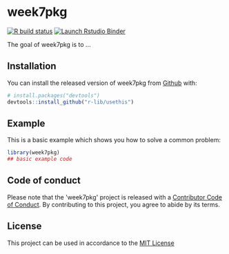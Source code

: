 
# week7pkg

<!-- badges: start -->
[![R build status](https://github.com/ALotOfData/DATA-598-WI20-week-7/workflows/R-CMD-check/badge.svg)](https://github.com/ALotOfData/DATA-598-WI20-week-7/actions)
[![Launch Rstudio Binder](http://mybinder.org/badge_logo.svg)](https://mybinder.org/v2/gh/ALotOfData/DATA-598-WI20-week-7/master?urlpath=rstudio)
<!-- badges: end -->

The goal of week7pkg is to ...

## Installation

You can install the released version of week7pkg from [Github](https://github.com/ALotOfData/DATA-598-WI20-week-7) with:

``` r
# install.packages("devtools")
devtools::install_github("r-lib/usethis")
```

## Example

This is a basic example which shows you how to solve a common problem:

``` r
library(week7pkg)
## basic example code
```

## Code of conduct

Please note that the 'week7pkg' project is released with a
[Contributor Code of Conduct](CODE_OF_CONDUCT.md).
By contributing to this project, you agree to abide by its terms.

## License

This project can be used in accordance to the [MIT License](LICENSE)
